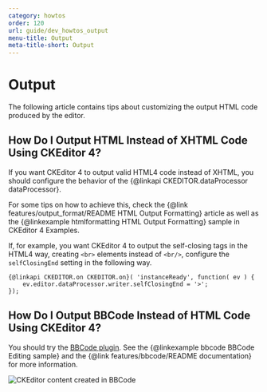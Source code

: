 ```yaml
---
category: howtos
order: 120
url: guide/dev_howtos_output
menu-title: Output
meta-title-short: Output
---
```

<!--
Copyright (c) 2003-2020, CKSource - Frederico Knabben. All rights reserved.
For licensing, see LICENSE.md.
-->

# Output

The following article contains tips about customizing the output HTML code produced by the editor.


## How Do I Output HTML Instead of XHTML Code Using CKEditor 4?

If you want CKEditor 4 to output valid HTML4 code instead of XHTML, you should configure the behavior of the {@linkapi CKEDITOR.dataProcessor dataProcessor}.

For some tips on how to achieve this, check the {@link features/output_format/README HTML Output Formatting} article as well as the {@linkexample htmlformatting HTML Output Formatting} sample in CKEditor 4 Examples.

If, for example, you want CKEditor 4 to output the self-closing tags in the HTML4 way, creating `<br>` elements instead of `<br/>`, configure the `selfClosingEnd` setting in the following way.

	{@linkapi CKEDITOR.on CKEDITOR.on}( 'instanceReady', function( ev ) {
		ev.editor.dataProcessor.writer.selfClosingEnd = '>';
	});

## How Do I Output BBCode Instead of HTML Code Using CKEditor 4?

You should try the [BBCode plugin](https://ckeditor.com/cke4/addon/bbcode). See the {@linkexample bbcode BBCode Editing sample} and the {@link features/bbcode/README documentation} for more information.

<img src="%BASE_PATH%/assets/img/bbcode_02.png" alt="CKEditor content created in BBCode">
